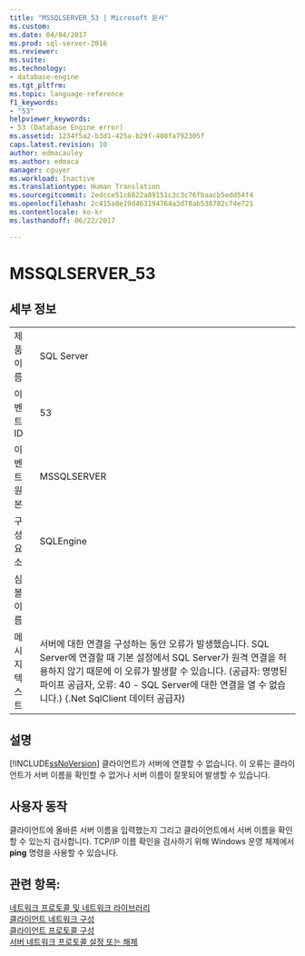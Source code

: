 ```yaml
---
title: "MSSQLSERVER_53 | Microsoft 문서"
ms.custom: 
ms.date: 04/04/2017
ms.prod: sql-server-2016
ms.reviewer: 
ms.suite: 
ms.technology:
- database-engine
ms.tgt_pltfrm: 
ms.topic: language-reference
f1_keywords:
- "53"
helpviewer_keywords:
- 53 (Database Engine error)
ms.assetid: 1234f5a2-b3d1-425a-b29f-480fa792305f
caps.latest.revision: 10
author: edmacauley
ms.author: edmaca
manager: cguyer
ms.workload: Inactive
ms.translationtype: Human Translation
ms.sourcegitcommit: 2edcce51c6822a89151c3c3c76fbaacb5edd54f4
ms.openlocfilehash: 2c415a8e19d463194764a3d78ab538782c74e721
ms.contentlocale: ko-kr
ms.lasthandoff: 06/22/2017

---
```

# <a name="mssqlserver53"></a>MSSQLSERVER_53
  
## <a name="details"></a>세부 정보  
  
|||  
|-|-|  
|제품 이름|SQL Server|  
|이벤트 ID|53|  
|이벤트 원본|MSSQLSERVER|  
|구성 요소|SQLEngine|  
|심볼 이름||  
|메시지 텍스트|서버에 대한 연결을 구성하는 동안 오류가 발생했습니다.  SQL Server에 연결할 때 기본 설정에서 SQL Server가 원격 연결을 허용하지 않기 때문에 이 오류가 발생할 수 있습니다. (공급자: 명명된 파이프 공급자, 오류: 40 - SQL Server에 대한 연결을 열 수 없습니다.) (.Net SqlClient 데이터 공급자)|  
  
## <a name="explanation"></a>설명  
[!INCLUDE[ssNoVersion](../../includes/ssnoversion-md.md)] 클라이언트가 서버에 연결할 수 없습니다. 이 오류는 클라이언트가 서버 이름을 확인할 수 없거나 서버 이름이 잘못되어 발생할 수 있습니다.  
  
## <a name="user-action"></a>사용자 동작  
클라이언트에 올바른 서버 이름을 입력했는지 그리고 클라이언트에서 서버 이름을 확인할 수 있는지 검사합니다. TCP/IP 이름 확인을 검사하기 위해 Windows 운영 체제에서 **ping** 명령을 사용할 수 있습니다.  
  
## <a name="see-also"></a>관련 항목:  
[네트워크 프로토콜 및 네트워크 라이브러리](~/sql-server/install/network-protocols-and-network-libraries.md)  
[클라이언트 네트워크 구성](~/database-engine/configure-windows/client-network-configuration.md)  
[클라이언트 프로토콜 구성](~/database-engine/configure-windows/configure-client-protocols.md)  
[서버 네트워크 프로토콜 설정 또는 해제](~/database-engine/configure-windows/enable-or-disable-a-server-network-protocol.md)  
  

